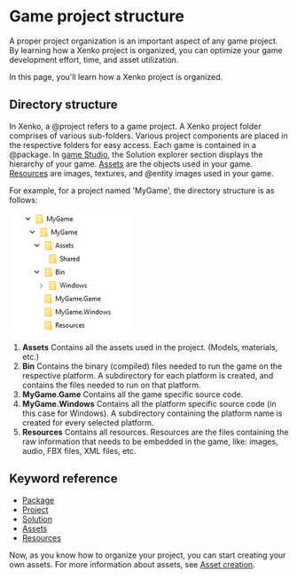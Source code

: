 # Game project structure

A proper project organization is an important aspect of any game project. By learning how a Xenko project is organized, you can optimize your game development effort, time, and asset utilization.

In this page, you'll learn how a Xenko project is organized.

## Directory structure

In Xenko, a @project refers to a game project. A Xenko project folder comprises of various sub-folders. Various project components are placed in the respective folders for easy access.  Each game is contained in a @package. In [game Studio](xref:game-studio), the Solution explorer section displays the hierarchy of your game. [Assets](xref:asset) are the objects used in your game. [Resources](xref:resources) are images, textures, and @entity images used in your game.

For example, for a project named 'MyGame', the directory structure is as follows:

![Xenko Sample Directory Structure](media/sample-project-directory-structure.png)

1. **Assets** Contains all the assets used in the project. (Models, materials, etc.)
2. **Bin** Contains the binary (compiled) files needed to run the game on the respective platform. A subdirectory for each platform is created, and contains the files needed to run on that platform.
3. **MyGame.Game** Contains all the game specific source code.
4. **MyGame.Windows** Contains all the platform specific source code (in this case for Windows). A subdirectory containing the platform name is created for every selected platform.
5. **Resources** Contains all resources. Resources are the files containing the raw information that needs to be embedded in the game, like: images, audio, FBX files, XML files, etc.

## Keyword reference
* [Package](engine/package.md) 
* [Project](engine/project.md)
* [Solution](engine/solution.md)
* [Assets](engine/assets.md)
* [Resources](engine/resources.md)

Now, as you know how to organize your project, you can start creating your own assets. For more information about assets, see [Asset creation](asset-creation.md).
